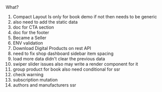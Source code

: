 What?

1. Compact Layout Is only for book demo if not then needs to be generic
2. also need to add the static data
3. doc for CTA section
4. doc for the footer
5. Became a Seller
6. ENV validation
7. Download Digital Products on rest API
8. need to fix shop dashboard sidebar item spacing
9. load more data didn't clear the previous data
10. swiper slider issues also may write a render component for it
11. group product for book also need conditional for ssr
12. check warning
13. subscription mutation
14. authors and manufacturers ssr
